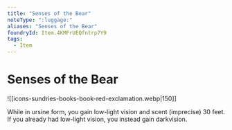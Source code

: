 ```yaml
---
title: "Senses of the Bear"
noteType: ":luggage:"
aliases: "Senses of the Bear"
foundryId: Item.4KMFrUEQfntrp7Y9
tags:
  - Item
---
```


# Senses of the Bear
![[icons-sundries-books-book-red-exclamation.webp|150]]

While in ursine form, you gain low-light vision and scent (imprecise) 30 feet. If you already had low-light vision, you instead gain darkvision.
